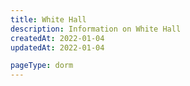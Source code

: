 ```yaml
---
title: White Hall
description: Information on White Hall
createdAt: 2022-01-04
updatedAt: 2022-01-04

pageType: dorm
---
```

  
  